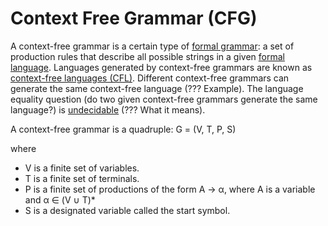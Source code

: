 # Context Free Grammar (CFG)

A context-free grammar is a certain type of [formal grammar](/formal-grammar.md): a set of production 
rules that describe all possible strings in a given [formal language](/formal-language.md).
Languages generated by context-free grammars are known as [context-free languages (CFL)](/context-free-language.md).
Different context-free grammars can generate the same context-free language (??? Example).
The language equality question (do two given context-free grammars generate the same language?) 
is [undecidable](/logic/decidability.md) (??? What it means).

A context-free grammar is a quadruple: G = (V, T, P, S)

where
+ V is a finite set of variables.
+ T is a finite set of terminals.
+ P is a finite set of productions of the form A → α, where A is a variable and α ∈ (V ∪ T)*
+ S is a designated variable called the start symbol.

